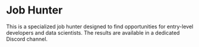 # Job Hunter

This is a specialized job hunter designed to find opportunities for entry-level developers and data scientists. The results are available in a dedicated Discord channel.
